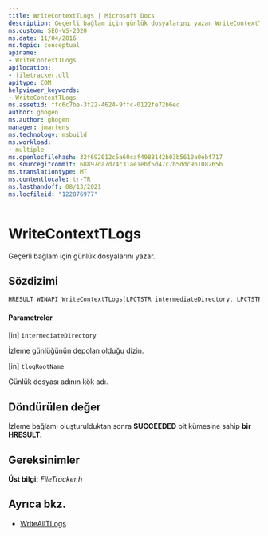 ```yaml
---
title: WriteContextTLogs | Microsoft Docs
description: Geçerli bağlam için günlük dosyalarını yazan WriteContextTLogs için söz dizimi, gereksinimler ve dönüş değerini öğrenin.
ms.custom: SEO-VS-2020
ms.date: 11/04/2016
ms.topic: conceptual
apiname:
- WriteContextTLogs
apilocation:
- filetracker.dll
apitype: COM
helpviewer_keywords:
- WriteContextTLogs
ms.assetid: ffc6c7be-3f22-4624-9ffc-0122fe72b6ec
author: ghogen
ms.author: ghogen
manager: jmartens
ms.technology: msbuild
ms.workload:
- multiple
ms.openlocfilehash: 32f692012c5a60caf4988142b03b5610a0ebf717
ms.sourcegitcommit: 68897da7d74c31ae1ebf5d47c7b5ddc9b108265b
ms.translationtype: MT
ms.contentlocale: tr-TR
ms.lasthandoff: 08/13/2021
ms.locfileid: "122076977"
---
```

# <a name="writecontexttlogs"></a>WriteContextTLogs

Geçerli bağlam için günlük dosyalarını yazar.

## <a name="syntax"></a>Sözdizimi

```cpp
HRESULT WINAPI WriteContextTLogs(LPCTSTR intermediateDirectory, LPCTSTR tlogRootName);
```

#### <a name="parameters"></a>Parametreler

[in] `intermediateDirectory`

 İzleme günlüğünün depolan olduğu dizin.

[in] `tlogRootName`

 Günlük dosyası adının kök adı.

## <a name="return-value"></a>Döndürülen değer

 İzleme bağlamı oluşturulduktan sonra **SUCCEEDED** bit kümesine sahip **bir HRESULT.**

## <a name="requirements"></a>Gereksinimler

 **Üst bilgi:** *FileTracker.h*

## <a name="see-also"></a>Ayrıca bkz.

- [WriteAllTLogs](../msbuild/writealltlogs.md)